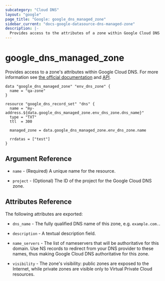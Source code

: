 ```yaml
---
subcategory: "Cloud DNS"
layout: "google"
page_title: "Google: google_dns_managed_zone"
sidebar_current: "docs-google-datasource-dns-managed-zone"
description: |-
  Provides access to the attributes of a zone within Google Cloud DNS
---
```


# google\_dns\_managed\_zone

Provides access to a zone's attributes within Google Cloud DNS.
For more information see
[the official documentation](https://cloud.google.com/dns/zones/)
and
[API](https://cloud.google.com/dns/api/v1/managedZones).

```hcl
data "google_dns_managed_zone" "env_dns_zone" {
  name = "qa-zone"
}

resource "google_dns_record_set" "dns" {
  name = "my-address.${data.google_dns_managed_zone.env_dns_zone.dns_name}"
  type = "TXT"
  ttl  = 300

  managed_zone = data.google_dns_managed_zone.env_dns_zone.name

  rrdatas = ["test"]
}
```

## Argument Reference

* `name` - (Required) A unique name for the resource.

* `project` - (Optional) The ID of the project for the Google Cloud DNS zone.

## Attributes Reference

The following attributes are exported:

* `dns_name` - The fully qualified DNS name of this zone, e.g. `example.com.`.

* `description` - A textual description field.

* `name_servers` - The list of nameservers that will be authoritative for this
    domain. Use NS records to redirect from your DNS provider to these names,
    thus making Google Cloud DNS authoritative for this zone.

* `visibility` - The zone's visibility: public zones are exposed to the Internet,
    while private zones are visible only to Virtual Private Cloud resources.
